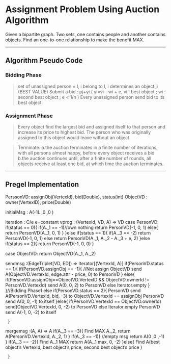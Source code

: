 # Assignment Problem Using Auction Algorithm

Given a bipartite graph. Two sets, one contains people and another contains objects.
Find an one-to-one relationship to make the benefit MAX.

***

## Algorithm Pseudo Code

### Bidding Phase
>set of unassigned person = I, i belong to I, i determines an object ji (BEST VALUE)
>Submit a bid : pj+yi  ( yi=vi - wi + e, vi : best object ; wi : second best object ; e < 1/n )
>Every unassigned person send bid to its best object.

### Assignment Phase
>Every object find the largest bid and assigned itself to that person and increase its price to highest bid. 
>The person who was originally assigned to this object would leave without an object.

>Terminate:
>a.the auction terminates in a finite number of iterations, with all persons almost happy, before every object receives a bid
>b.the auction continues until, after a finite number of rounds, all objects receive at least one bid, at which time the auction terminates.

***

## Pregel Implementation


PerssonVD: assignObj(VertexId), bid(Double), status(int)
ObjectVD  : owner(VertexID), price(Double)

initialMsg : A(-1L ,0 ,0 )

iteration : C/e e=constant
vprog : (VertexId, VD, A) ⇒ VD
  case PersonVD:
    if(status == 0){
      if(A._1 == -1)//own nothing
        return PersonVD(-1, 0, 1)
      else{
        return PersonVD(A._1, 0, 1)
        }
    }else if(status == 1){
      if(A._3 == -2) 
        return PersonVD(-1, 0, 1)
      else return 
        PersonVD(A._1, A._2 - A._3 + e, 2)
      }else if(status == 2){
        return PersonVD(-1, 0, 0)
    }

  case ObjectVD:
     return ObjectVD(A._1, A._2)

sendmsg :(EdgeTriplet[VD, ED]) ⇒ Iterator[(VertexId, A)]
     if(PersonVD.status == 1){
          if(PersonVD.assignObj == -1){
          //Not assign
               ObjectVD send A(ObjectVD.VertexId, edge.attr - price, 0) to PersonVD
          }
          else{
               if(PersonVD.assignObj==ObjectVD.VertexID && ObjectVD.ownerId != PersonVD.VertexId)
                  send A(0, 0, 2) to PersonVD
               else Iterator.empty
          }
     }//Bidding Phase1
     else if(PersonVD.status == 2){
          PersonVD send A(PersonVD.VertexId, bid, -3) to ObjectVD.VertexId == assignObj
          PersonVD send A(0, 0, -1) to itself
     }else{
           if(PersonVD.VertexId == ObjectVD.ownerId) send(ObjectVD.VertexId, 0, -2) to PersonVD
           else Iterator.empty
           PersonVD send A(-1, 0, -2) to itself

     }

mergemsg :(A, A) ⇒ A
     if(A._3 == -3){
         Find MAX A._2, return A(PersonVD.VertexId, A._2, 1)
     }
     if(A._3 == -1){
         //empty msg
         return A(0 ,0 ,-1)
     }
          if(A._3 == -2){
         Find A._1 MAX return A(A._1 max, 0, -2)
     }else{
         Find A(best object’s VertexId, best object’s price, second best object’s price )

     }

